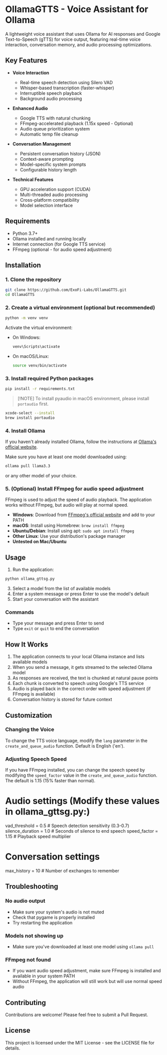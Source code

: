 # OllamaGTTS - Voice Assistant for Ollama

A lightweight voice assistant that uses Ollama for AI responses and Google Text-to-Speech (gTTS) for voice output, featuring real-time voice interaction, conversation memory, and audio processing optimizations.

## Key Features

- **Voice Interaction**
  - Real-time speech detection using Silero VAD
  - Whisper-based transcription (faster-whisper)
  - Interruptible speech playback
  - Background audio processing

- **Enhanced Audio**
  - Google TTS with natural chunking
  - FFmpeg-accelerated playback (1.15x speed - Optional)
  - Audio queue prioritization system
  - Automatic temp file cleanup

- **Conversation Management**
  - Persistent conversation history (JSON)
  - Context-aware prompting
  - Model-specific system prompts
  - Configurable history length

- **Technical Features**
  - GPU acceleration support (CUDA)
  - Multi-threaded audio processing
  - Cross-platform compatibility
  - Model selection interface

## Requirements

- Python 3.7+
- Ollama installed and running locally
- Internet connection (for Google TTS service)
- FFmpeg (optional - for audio speed adjustment)

## Installation

### 1. Clone the repository

```bash
git clone https://github.com/ExoFi-Labs/OllamaGTTS.git
cd OllamaGTTS
```

### 2. Create a virtual environment (optional but recommended)

```bash
python -m venv venv
```

Activate the virtual environment:

- On Windows:
  ```bash
  venv\Scripts\activate
  ```
- On macOS/Linux:
  ```bash
  source venv/bin/activate
  ```

### 3. Install required Python packages

```bash
pip install -r requirements.txt
```

> [!NOTE] To install pyaudio in macOS environment, please install `portaudio` first.
``` bash
xcode-select --install
brew install portaudio
```

### 4. Install Ollama

If you haven't already installed Ollama, follow the instructions at [Ollama's official website](https://ollama.ai/download).

Make sure you have at least one model downloaded using:

```bash
ollama pull llama3.3
```

or any other model of your choice.

### 5. (Optional) Install FFmpeg for audio speed adjustment

FFmpeg is used to adjust the speed of audio playback. The application works without FFmpeg, but audio will play at normal speed.

- **Windows**: Download from [FFmpeg's official website](https://ffmpeg.org/download.html) and add to your PATH
- **macOS**: Install using Homebrew: `brew install ffmpeg`
- **Ubuntu/Debian**: Install using apt: `sudo apt install ffmpeg`
- **Other Linux**: Use your distribution's package manager
- **Untested on Mac/Ubuntu**

## Usage

1. Run the application:

```bash
python ollama_gttsg.py
```

3. Select a model from the list of available models
4. Enter a system message or press Enter to use the model's default
5. Start your conversation with the assistant

### Commands

- Type your message and press Enter to send
- Type `exit` or `quit` to end the conversation

## How It Works

1. The application connects to your local Ollama instance and lists available models
2. When you send a message, it gets streamed to the selected Ollama model
3. As responses are received, the text is chunked at natural pause points
4. Each chunk is converted to speech using Google's TTS service
5. Audio is played back in the correct order with speed adjustment (if FFmpeg is available)
6. Conversation history is stored for future context

## Customization

### Changing the Voice

To change the TTS voice language, modify the `lang` parameter in the `create_and_queue_audio` function. Default is English ('en').

### Adjusting Speech Speed

If you have FFmpeg installed, you can change the speech speed by modifying the `speed_factor` value in the `create_and_queue_audio` function. The default is 1.15 (15% faster than normal).

# Audio settings (Modify these values in ollama_gttsg.py:)


vad_threshold = 0.5      # Speech detection sensitivity (0.3-0.7)
silence_duration = 1.0   # Seconds of silence to end speech
speed_factor = 1.15      # Playback speed multiplier

# Conversation settings
max_history = 10         # Number of exchanges to remember

## Troubleshooting

### No audio output

- Make sure your system's audio is not muted
- Check that pygame is properly installed
- Try restarting the application

### Models not showing up

- Make sure you've downloaded at least one model using `ollama pull`

### FFmpeg not found

- If you want audio speed adjustment, make sure FFmpeg is installed and available in your system PATH
- Without FFmpeg, the application will still work but will use normal speed audio

## Contributing

Contributions are welcome! Please feel free to submit a Pull Request.

## License

This project is licensed under the MIT License - see the LICENSE file for details.
